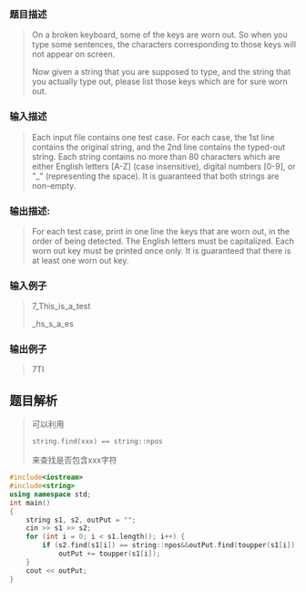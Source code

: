 ### 题目描述

> On a broken keyboard, some of the keys are worn out. So when you type some sentences, the characters corresponding to those keys will not appear on screen.
>
> Now given a string that you are supposed to type, and the string that you actually type out, please list those keys which are for sure worn out.

### 输入描述

> Each input file contains one test case. For each case, the 1st line contains the original string, and the 2nd line contains the typed-out string. Each string contains no more than 80 characters which are either English letters [A-Z] (case insensitive), digital numbers [0-9], or "_" (representing the space). It is guaranteed that both strings are non-empty.

### 输出描述:
> For each test case, print in one line the keys that are worn out, in the order of being detected. The English letters must be capitalized. Each worn out key must be printed once only. It is guaranteed that there is at least one worn out key.

### 输入例子
> 7_This_is_a_test
>
>_hs_s_a_es

### 输出例子
> 7TI

## 题目解析
>可以利用 
>```C++
>string.find(xxx) == string::npos
>```
>来查找是否包含xxx字符

```C++
#include<iostream>
#include<string>
using namespace std;
int main()
{
	string s1, s2, outPut = "";
	cin >> s1 >> s2;
	for (int i = 0; i < s1.length(); i++) {
		if (s2.find(s1[i]) == string::npos&&outPut.find(toupper(s1[i])) == string::npos)
			outPut += toupper(s1[i]);
	}
	cout << outPut;
}
```